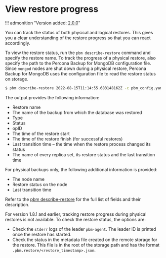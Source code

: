 # View restore progress

!!! admonition "Version added: [2.0.0](../release-notes/2.0.0.md)"

You can track the status of both physical and logical restores. This gives you a clear understanding of the restore progress so that you can react accordingly. 

To view the restore status, run the `pbm describe-restore` command and specify the restore name. To track the progress of a physical restore, also specify the path to the Percona Backup for MongoDB configuration file. Since `mongod` nodes are shut down during a physical restore, Percona Backup for MongoDB uses the configuration file to read the restore status on storage.

```{.bash data-prompt="$"}
$ pbm describe-restore 2022-08-15T11:14:55.683148162Z -c pbm_config.yaml
```

The output provides the following information:

-  Restore name
-  The name of the backup from which the database was restored
-  Type
-  Status
-  opID
-  The time of the restore start
-  The time of the restore finish (for successful restores)
-  Last transition time – the time when the restore process changed its status
-  The name of every replica set, its restore status and the last transition time 

For physical backups only, the following additional information is provided:

- The node name
- Restore status on the node
- Last transition time

Refer to the [pbm describe-restore](../reference/pbm-commands.md#output_1) for the full list of fields and their description.

For version 1.8.1 and earlier, tracking restore progress during physical restores is not available. To check the restore status, the options are:

- Check the `stderr` logs of the leader `pbm-agent`. The leader ID is printed once the restore has started.
- Check the status in the metadata file created on the remote storage for the restore. This file is in the root of the storage path and has the format `.pbm.restore/<restore_timestamp>.json`.
